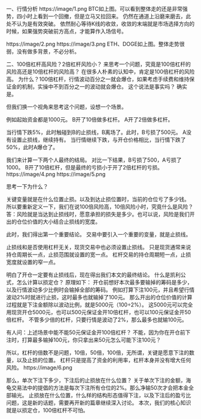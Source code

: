 一、行情分析
https://image/1.png
BTC如上图。可以看到整体走的还是非常强势，四小时上看到一个回撤，但是立马又拉回来。
仍然在通道上沿磨来磨去，此处不认为是有效突破。
依然耐心等待K线的收敛，收敛的末端就是市场选择方向的时候，如果强势突破前方高点，才能算作入场信号。

https://image/2.png
https://image/3.png
ETH、DOGE如上图。整体走势很弱，没有做多背景，不必分析。

二、100倍杠杆高风险？2倍杠杆风险小？
来思考一个问题，究竟是100倍杠杆的风险高还是10倍杠杆的风险高？
在很多人朴素的认知中，肯定是100倍杠杆的风险高。
为什么？100倍杠杆，行情波动百分之一就会爆仓，如果考虑手续费和维持保证金的机制，实操中不到百分之一的波动就会爆仓。
这个说法是事实吗？
确实是。

但我们换一个视角来思考这个问题，设想一个场景。

例如起始资金都是1000元。
B开了10倍做多杠杆。
A开了2倍做多杠杆。

当行情下跌5%，此时触碰到B的止损线，B离场了。此时，B亏损了500元。
A没有设置止损线，继续持有。
当行情继续下跌，与开仓价格相比，当行情下跌了50%，此时A爆仓了。

我们来计算一下两个人最终的结局。
对比一下结果，B亏损了500，A亏损了1000。
B开了10倍杠杆，但是最终的亏损小于开了2倍杠杆的亏损。
https://image/4.png
https://image/5.png

思考一下为什么？

关键变量就是在什么位置止损。以及到达止损位置时，当前的仓位亏了多少钱。
所以要重新定义一下，我们在说100倍风险高，10倍风险小时，究竟什么是风险？
答：风险就是当达到止损线时，愿意承担的损失是多少。也可以说，风险是我们开出的仓位价值的大小结合止损线的宽度。

此时，我们得出第一个重要结论。
交易中要引入一个重要的变量，就是止损线。

止损线和是否使用杠杆无关，现货交易中也必须设置止损线。
只是现货通常来说持仓周期长一点，止损范围就设置的宽一点。
杠杆交易的持仓周期短一点，止损宽度就设置的窄一点。

明白了开仓一定要有止损线后，现在得出我们本文的最终结论。
什么是凯利公式，怎么计算以损定仓？
原理如下：
开仓前想好本次最多要输掉的筹码是多少，以及行情波动多少比例时会输掉全部的筹码。
例如打算下注100元，并且希望行情波动2%时就进行止损，这时最多也就输掉了100元。
那么开出的仓位价值的计算过程就是下注金额除以波动比例，就是5000元（100÷2%）。
这5000元可以完全用现货开仓5000元，也可以500元保证金开10倍杠杆，也可以100元保证金开50倍杠杆。
不管多少倍的杠杆，只要行情是波动了2%，那么最多也就输100元。

有人问：上述场景中能不能50元保证金开100倍杠杆？
不能，因为你在开仓前下注时，打算最多输掉100元，你只拿出来50元怎么可能下注100元？

所以，杠杆的倍数不是问题，10倍，50倍，100倍，无所谓，关键是愿意下注的数量，以及止损的位置。
杠杆只是提高了资金的利用率，杠杆本身并没有增大任何风险。
https://image/6.png

那么，单次下注下多少，下注后的止损放在什么位置？
关于单次下注的金额，海龟交易法中的提倡的方法是每次下注所有仓位的2%。那么净输50次才会把本金全部输光。
止损放在什么位置，什么样的结构形态值得下注，以及下注后的盈亏比问题，这是新的话题，需要再开新的篇章继续深入讨论。
本次，我们的核心知识就是以损定仓，100倍杠杆不可怕。
